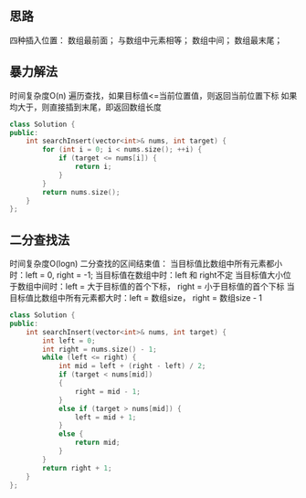 ## 思路
四种插入位置：
数组最前面；
与数组中元素相等；
数组中间；
数组最末尾；

## 暴力解法
时间复杂度O(n)
遍历查找，如果目标值<=当前位置值，则返回当前位置下标
如果均大于，则直接插到末尾，即返回数组长度

```C++
class Solution {
public:
    int searchInsert(vector<int>& nums, int target) {
        for (int i = 0; i < nums.size(); ++i) {
            if (target <= nums[i]) {
                return i;
            }
        }
        return nums.size();
    }
};
```

## 二分查找法
时间复杂度O(logn)
二分查找的区间结束值：
当目标值比数组中所有元素都小时：left = 0, right = -1;
当目标值在数组中时：left 和 right不定
当目标值大小位于数组中间时：left = 大于目标值的首个下标， right = 小于目标值的首个下标
当目标值比数组中所有元素都大时：left = 数组size， right = 数组size - 1

```C++
class Solution {
public:
    int searchInsert(vector<int>& nums, int target) {
        int left = 0;
        int right = nums.size() - 1;
        while (left <= right) {
            int mid = left + (right - left) / 2;
            if (target < nums[mid])
            {
                right = mid - 1;
            }
            else if (target > nums[mid]) {
                left = mid + 1;
            }
            else {
                return mid;
            }
        }
        return right + 1;
    }
};
```

